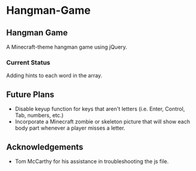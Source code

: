 # Hangman-Game
## Hangman Game 
A Minecraft-theme hangman game using jQuery. 
### Current Status
Adding hints to each word in the array.
## Future Plans
+ Disable keyup function for keys that aren't letters (i.e. Enter, Control, Tab, numbers, etc.)
+ Incorporate a Minecraft zombie or skeleton picture that will show each body part whenever a player misses a letter.
## Acknowledgements
+ Tom McCarthy for his assistance in troubleshooting the js file.
